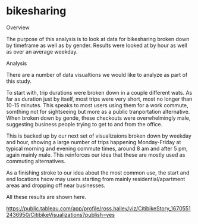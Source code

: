 # bikesharing

Overview

The purpose of this analysis is to look at data for bikesharing broken down by timeframe as well as by gender. Results were looked at by hour as well as over an average weekday.

Analysis

There are a number of data visualtions we would like to analyze as part of this study.

To start with, trip durations were broken down in a couple different wats. As far as duration just by itself, most trips were very short, most no longer than 10-15 minutes. This speaks to most users using them for a work commute, somthing not for sightseeing but more as a public tranportation alternative. When broken down by gende, these checkouts were overwhelmingly male, suggesting business people trying to get to and from the office.

This is backed up by our next set of visualizaions broken down by weekday and hour, showing a large number of trips happening Monday-Friday at typical morning and evening commute times, around 8 am and after 5 pm, again mainly male. This reinforces our idea that these are mostly used as commuting alternatives.

As a finishing stroke to our idea about the most common use, the start and end locations hsow may users starting from mainly residential/apartment areas and dropping off near businesses.

All these results are shown here.

https://public.tableau.com/app/profile/ross.halley/viz/CitibikeStory_16705512436950/CitibikeVisualizations?publish=yes
